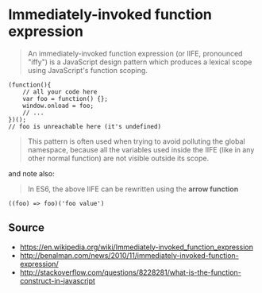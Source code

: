 # Immediately-invoked function expression

> An immediately-invoked function expression (or IIFE, pronounced "iffy") is a JavaScript design pattern which produces a lexical scope using JavaScript's function scoping.

	(function(){
		// all your code here
		var foo = function() {};
		window.onload = foo;
		// ...
	})();
	// foo is unreachable here (it's undefined)


> This pattern is often used when trying to avoid polluting the global namespace, because all the variables used inside the IIFE (like in any other normal function) are not visible outside its scope.    

and note also:

> In ES6, the above IIFE can be rewritten using the **arrow function**

	((foo) => foo)('foo value')


## Source

- https://en.wikipedia.org/wiki/Immediately-invoked_function_expression
- http://benalman.com/news/2010/11/immediately-invoked-function-expression/
- http://stackoverflow.com/questions/8228281/what-is-the-function-construct-in-javascript

